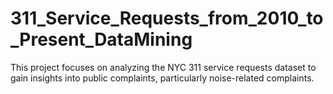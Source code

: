 # 311_Service_Requests_from_2010_to_Present_DataMining
This project focuses on analyzing the NYC 311 service requests dataset to gain insights into public complaints, particularly noise-related complaints.
